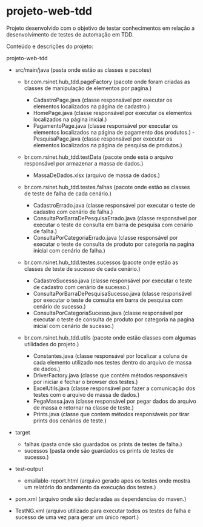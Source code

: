 # projeto-web-tdd
Projeto desenvolvido com o objetivo de testar conhecimentos em relação a desenvolvimento de testes de automação em TDD.

Conteúdo e descrições do projeto:

projeto-web-tdd
  - src/main/java (pasta onde estão as classes e pacotes)
    - br.com.rsinet.hub_tdd.pageFactory (pacote onde foram criadas as classes de manipulação de elementos por pagina.)
      - CadastroPage.java (classe responsável por executar os elementos localizados na página de cadastro.)
      - HomePage.java (classe responsável por executar os elementos localizados na página inicial.)
      - PagamentoPage.java (classe responsável por executar os elementos localizados na página de pagamento dos produtos.)
      -PesquisaPage.java (classe responsável por executar os elementos localizados na página de pesquisa de produtos.)
      
    - br.com.rsinet.hub_tdd.testData (pacote onde está o arquivo responsável por armazenar a massa de dados.)
      - MassaDeDados.xlsx (arquivo de massa de dados.)
      
    - br.com.rsinet.hub_tdd.testes.falhas (pacote onde estão as classes de teste de falha de cada cenário.)
      - CadastroErrado.java (classe responsável por executar o teste de cadastro com cenário de falha.)
      - ConsultaPorBarraDePesquisaErrado.java (classe responsável por executar o teste de consulta em barra de pesquisa com cenário de falha.)
      - ConsultaPorCategoriaErrado.java (classe responsável por executar o teste de consulta de produto por categoria na pagina inicial com cenário de falha.)
      
    - br.com.rsinet.hub_tdd.testes.sucessos (pacote onde estão as classes de teste de sucesso de cada cenário.)
      - CadastroSucesso.java (classe responsável por executar o teste de cadastro com cenário de sucesso.)
      - ConsultaPorBarraDePesquisaSucesso.java (classe responsável por executar o teste de consulta em barra de pesquisa com cenário de sucesso.)
      - ConsultaPorCategoriaSucesso.java (classe responsável por executar o teste de consulta de produto por categoria na pagina inicial com cenário de sucesso.)
      
    - br.com.rsinet.hub_tdd.utils (pacote onde estão classes com algumas utilidades do projeto.)
      - Constantes.java (classe responsável por localizar a coluna de cada elemento utilizado nos testes dentro do arquivo de massa de dados.)
      - DriverFactory.java (classe que contém métodos responsáveis por iniciar e fechar o browser dos testes.)
      - ExcelUtils.java (classe responsável por fazer a comunicação dos testes com o arquivo de massa de dados.)
      - PegaMassa.java (classe responsável por pegar dados do arquivo de massa e retornar na classe de teste.)
      - Prints.java (classe que contem métodos responsáveis por tirar prints dos cenários de teste.)
      
  - target
    - falhas (pasta onde são guardados os prints de testes de falha.)
    - sucessos (pasta onde são guardados os prints de testes de sucesso.)
    
  - test-output
    - emailable-report.html (arquivo gerado apos os testes onde mostra um relatório do andamento da execução dos testes.)
        
  - pom.xml (arquivo onde são declaradas as dependencias do maven.)
  - TestNG.xml (arquivo utilizado para executar todos os testes de falha e sucesso de uma vez para gerar um único report.)
